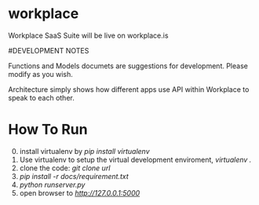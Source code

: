 workplace
=========

Workplace SaaS Suite will be live on workplace.is


#DEVELOPMENT NOTES

Functions and Models documets are suggestions for development. Please modify as you wish.

Architecture simply shows how different apps use API within Workplace to speak to each other.

# How To Run

0. install virtualenv by *pip install virtualenv*
1. Use virtualenv to setup the virtual development enviroment, *virtualenv .*
2. clone the code: *git clone url*
3. *pip install -r docs/requirement.txt*
4. *python runserver.py*
5. open browser to *http://127.0.0.1:5000*

